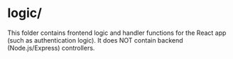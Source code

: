 # logic/

This folder contains frontend logic and handler functions for the React app (such as authentication logic). It does NOT contain backend (Node.js/Express) controllers. 